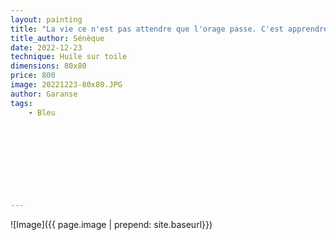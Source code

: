 ```yaml
---
layout: painting
title: "La vie ce n'est pas attendre que l'orage passe. C'est apprendre à danser sous la puie."   						 	 					                                    
title_author: Sénèque                                            
date: 2022-12-23
technique: Huile sur toile 
dimensions: 80x80
price: 800
image: 20221223-80x80.JPG
author: Garanse
tags:
    - Bleu
   
  
  
  
  
  
  
  
  
---
```

![Image]({{ page.image | prepend: site.baseurl}})



